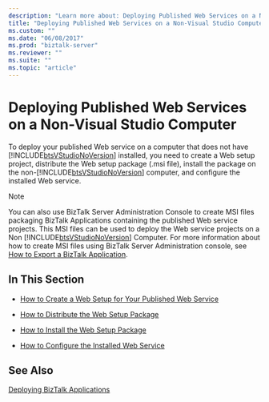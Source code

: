 ```yaml
---
description: "Learn more about: Deploying Published Web Services on a Non-Visual Studio Computer"
title: "Deploying Published Web Services on a Non-Visual Studio Computer"
ms.custom: ""
ms.date: "06/08/2017"
ms.prod: "biztalk-server"
ms.reviewer: ""
ms.suite: ""
ms.topic: "article"
---
```

# Deploying Published Web Services on a Non-Visual Studio Computer
To deploy your published Web service on a computer that does not have [!INCLUDE[btsVStudioNoVersion](../includes/btsvstudionoversion-md.md)] installed, you need to create a Web setup project, distribute the Web setup package (.msi file), install the package on the non-[!INCLUDE[btsVStudioNoVersion](../includes/btsvstudionoversion-md.md)] computer, and configure the installed Web service.  
  
> [!NOTE]
>  You can also use BizTalk Server Administration Console to create MSI files packaging BizTalk Applications containing the published Web service projects. This MSI files can be used to deploy the Web service projects on a Non [!INCLUDE[btsVStudioNoVersion](../includes/btsvstudionoversion-md.md)] Computer. For more information about how to create MSI files using BizTalk Server Administration console, see [How to Export a BizTalk Application](../core/how-to-export-a-biztalk-application.md).  
  
## In This Section  
  
-   [How to Create a Web Setup for Your Published Web Service](../core/how-to-create-a-web-setup-for-your-published-web-service.md)  
  
-   [How to Distribute the Web Setup Package](../core/how-to-distribute-the-web-setup-package.md)  
  
-   [How to Install the Web Setup Package](../core/how-to-install-the-web-setup-package.md)  
  
-   [How to Configure the Installed Web Service](../core/how-to-configure-the-installed-web-service.md)  
  
## See Also  
 [Deploying BizTalk Applications](../core/deploying-biztalk-applications.md)
